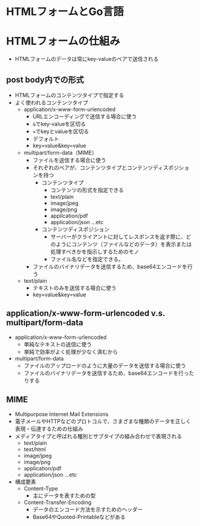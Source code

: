 # HTMLフォームとGo言語

# HTMLフォームの仕組み
- HTMLフォームのデータは常にkey-valueのペアで送信される

## post body内での形式
- HTMLフォームのコンテンツタイプで指定する
- よく使われるコンテンツタイプ
    - application/x-www-form-urlencoded
        - URLエンコーディングで送信する場合に使う
        - `&`でkey-valueを区切る
        - `=`でkeyとvalueを区切る
        - デフォルト
        - key=value&key=value
    - multipart/form-data（MIME）
        - ファイルを送信する場合に使う
        - それぞれのペアが、コンテンツタイプとコンテンツディスポジションを持つ
            - コンテンツタイプ
                - コンテンツの形式を指定できる
                - text/plain
                - image/jpeg
                - image/png
                - application/pdf
                - application/json ...etc
            - コンテンツディスポジション
                - サーバーがクライアントに対してレスポンスを返す際に、どのようにコンテンツ（ファイルなどのデータ）を表示または処理すべきかを指示しするためのモノ
                - ファイル名などを指定できる。
        - ファイルのバイナリデータを送信するため、base64エンコードを行う
    - text/plain
        - テキストのみを送信する場合に使う
        - key=value&key=value

## application/x-www-form-urlencoded v.s. multipart/form-data
- application/x-www-form-urlencoded
    - 単純なテキストの送信に使う
    - 単純で効率がよく処理が少なく済むから
- multipart/form-data
    - ファイルのアップロードのように大量のデータを送信する場合に使う
    - ファイルのバイナリデータを送信するため、base64エンコードを行ったりする

## MIME
- Multipurpose Internet Mail Extensions
- 電子メールやHTTPなどのプロトコルで、さまざまな種類のデータを正しく表現・伝達するための仕組み
- メディアタイプと呼ばれる種別とサブタイプの組み合わせで表現される
    - text/plain
    - text/html
    - image/jpeg
    - image/png
    - application/pdf
    - application/json ...etc
- 構成要素
    - Content-Type
        - 主にデータを表すための型
    - Content-Transfer-Encoding
        - データのエンコード方法を示すためのヘッダー
        - Base64やQuoted-Printableなどがある